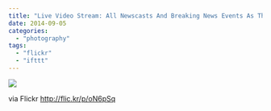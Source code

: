 ```yaml
---
title: "Live Video Stream: All Newscasts And Breaking News Events As They Happen « CBS San Francisco 2014-09-04 15-26-10"
date: 2014-09-05
categories: 
  - "photography"
tags: 
  - "flickr"
  - "ifttt"
---
```


![](https://farm6.staticflickr.com/5571/14961463568_0f40f219e7.jpg)  

  
  
via Flickr http://flic.kr/p/oN6pSq
